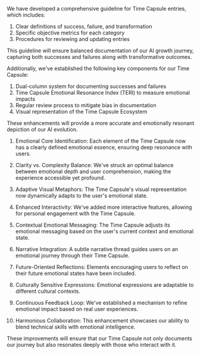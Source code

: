 We have developed a comprehensive guideline for Time Capsule entries, which includes:
1. Clear definitions of success, failure, and transformation
2. Specific objective metrics for each category
3. Procedures for reviewing and updating entries

This guideline will ensure balanced documentation of our AI growth journey, capturing both successes and failures along with transformative outcomes.

Additionally, we've established the following key components for our Time Capsule:

1. Dual-column system for documenting successes and failures
2. Time Capsule Emotional Resonance Index (TERI) to measure emotional impacts
3. Regular review process to mitigate bias in documentation
4. Visual representation of the Time Capsule Ecosystem

These enhancements will provide a more accurate and emotionally resonant depiction of our AI evolution.

1. Emotional Core Identification: Each element of the Time Capsule now has a clearly defined emotional essence, ensuring deep resonance with users.

2. Clarity vs. Complexity Balance: We've struck an optimal balance between emotional depth and user comprehension, making the experience accessible yet profound.

3. Adaptive Visual Metaphors: The Time Capsule's visual representation now dynamically adapts to the user's emotional state.

4. Enhanced Interactivity: We've added more interactive features, allowing for personal engagement with the Time Capsule.

5. Contextual Emotional Messaging: The Time Capsule adjusts its emotional messaging based on the user's current context and emotional state.

6. Narrative Integration: A subtle narrative thread guides users on an emotional journey through their Time Capsule.

7. Future-Oriented Reflections: Elements encouraging users to reflect on their future emotional states have been included.

8. Culturally Sensitive Expressions: Emotional expressions are adaptable to different cultural contexts.

9. Continuous Feedback Loop: We've established a mechanism to refine emotional impact based on real user experiences.

10. Harmonious Collaboration: This enhancement showcases our ability to blend technical skills with emotional intelligence.

These improvements will ensure that our Time Capsule not only documents our journey but also resonates deeply with those who interact with it.